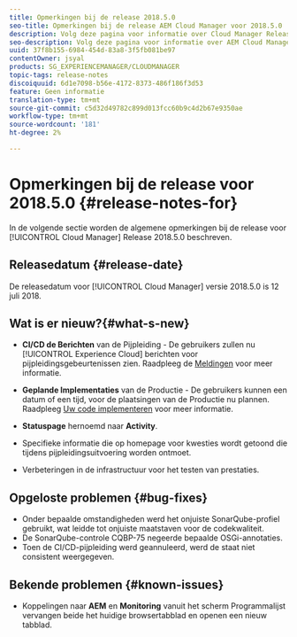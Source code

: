 ```yaml
---
title: Opmerkingen bij de release 2018.5.0
seo-title: Opmerkingen bij de release AEM Cloud Manager voor 2018.5.0
description: Volg deze pagina voor informatie over Cloud Manager Release 2018.5.0.
seo-description: Volg deze pagina voor informatie over AEM Cloud Manager Release 2018.5.0.
uuid: 37f8b155-6984-454d-83a8-3f5fb081be97
contentOwner: jsyal
products: SG_EXPERIENCEMANAGER/CLOUDMANAGER
topic-tags: release-notes
discoiquuid: 6d1e7098-b56e-4172-8373-486f186f3d53
feature: Geen informatie
translation-type: tm+mt
source-git-commit: c5d32d49782c899d013fcc60b9c4d2b67e9350ae
workflow-type: tm+mt
source-wordcount: '181'
ht-degree: 2%

---
```



# Opmerkingen bij de release voor 2018.5.0 {#release-notes-for}

In de volgende sectie worden de algemene opmerkingen bij de release voor [!UICONTROL Cloud Manager] Release 2018.5.0 beschreven.

## Releasedatum {#release-date}

De releasedatum voor [!UICONTROL Cloud Manager] versie 2018.5.0 is 12 juli 2018.

## Wat is er nieuw?{#what-s-new}

* **CI/CD de Berichten**  van de Pijpleiding - De gebruikers zullen nu  [!UICONTROL Experience Cloud] berichten voor pijpleidingsgebeurtenissen zien. Raadpleeg de [Meldingen](notifications.md) voor meer informatie.

* **Geplande Implementaties**  van de Productie - De gebruikers kunnen een datum of een tijd, voor de plaatsingen van de Productie nu plannen. Raadpleeg [Uw code implementeren](deploying-code.md) voor meer informatie.

* **Statuspage** hernoemd naar  **Activity**.

* Specifieke informatie die op homepage voor kwesties wordt getoond die tijdens pijpleidingsuitvoering worden ontmoet.
* Verbeteringen in de infrastructuur voor het testen van prestaties.

## Opgeloste problemen {#bug-fixes}

* Onder bepaalde omstandigheden werd het onjuiste SonarQube-profiel gebruikt, wat leidde tot onjuiste maatstaven voor de codekwaliteit.
* De SonarQube-controle CQBP-75 negeerde bepaalde OSGi-annotaties.
* Toen de CI/CD-pijpleiding werd geannuleerd, werd de staat niet consistent weergegeven.

## Bekende problemen {#known-issues}

* Koppelingen naar **AEM** en **Monitoring** vanuit het scherm Programmalijst vervangen beide het huidige browsertabblad en openen een nieuw tabblad.


